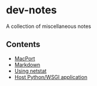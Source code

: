 # dev-notes
A collection of miscellaneous notes

## Contents

- [MacPort](doc/macport.md)
- [Markdown](doc/markdown.md)
- [Using netstat](doc/netstat.md)
- [Host Python/WSGI application](doc/host-wsgi-app.md)